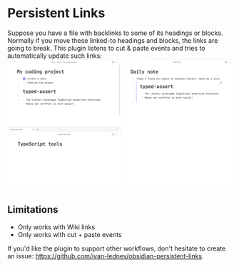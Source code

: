 # Persistent Links

Suppose you have a file with backlinks to some of its headings or blocks. Normally if you move these linked-to headings
and blocks, the links are going to break. This plugin listens to cut & paste events and tries to automatically update such links:
![](persistent-links-demo.gif)

## Limitations

- Only works with Wiki links
- Only works with cut + paste events

If you'd like the plugin to support other workflows, don't hesitate to create an
issue: https://github.com/ivan-lednev/obsidian-persistent-links.



